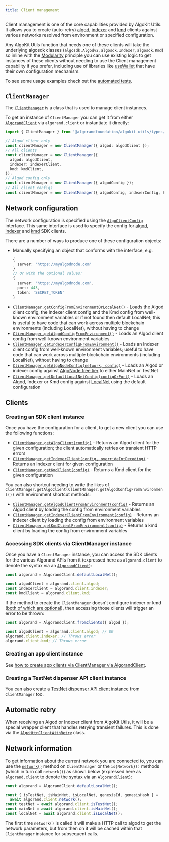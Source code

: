 ```yaml
---
title: Client management
---
```


Client management is one of the core capabilities provided by AlgoKit Utils. It allows you to create (auto-retry) [algod](https://dev.algorand.co/reference/rest-apis/algod), [indexer](https://dev.algorand.co/reference/rest-apis/indexer) and [kmd](https://dev.algorand.co/reference/rest-apis/kmd) clients against various networks resolved from environment or specified configuration.

Any AlgoKit Utils function that needs one of these clients will take the underlying algosdk classes (`algosdk.Algodv2`, `algosdk.Indexer`, `algosdk.Kmd`) so inline with the [Modularity](/algokit/utils/typescript/overview/#core-principles) principle you can use existing logic to get instances of these clients without needing to use the Client management capability if you prefer, including use of libraries like [useWallet](https://github.com/TxnLab/use-wallet) that have their own configuration mechanism.

To see some usage examples check out the [automated tests](src/types/client-manager.spec.ts).

## `ClientManager`

The [`ClientManager`](/reference/algokit-utils-ts/api/classes/types_client_managerclientmanager/) is a class that is used to manage client instances.

To get an instance of `ClientManager` you can get it from either [`AlgorandClient`](/algokit/utils/typescript/algorand-client/) via `algorand.client` or instantiate it directly:

```typescript
import { ClientManager } from '@algorandfoundation/algokit-utils/types/client-manager';

// Algod client only
const clientManager = new ClientManager({ algod: algodClient });
// All clients
const clientManager = new ClientManager({
  algod: algodClient,
  indexer: indexerClient,
  kmd: kmdClient,
});
// Algod config only
const clientManager = new ClientManager({ algodConfig });
// All client configs
const clientManager = new ClientManager({ algodConfig, indexerConfig, kmdConfig });
```

## Network configuration

The network configuration is specified using the [`AlgoClientConfig`](/reference/algokit-utils-ts/api/interfaces/types_network_clientalgoclientconfig/) interface. This same interface is used to specify the config for [algod](https://algorand.github.io/js-algorand-sdk/classes/Algodv2.html), [indexer](https://algorand.github.io/js-algorand-sdk/classes/Indexer.html) and [kmd](https://algorand.github.io/js-algorand-sdk/classes/Kmd.html) SDK clients.

There are a number of ways to produce one of these configuration objects:

- Manually specifying an object that conforms with the interface, e.g.
  ```typescript
  {
    server: 'https://myalgodnode.com'
  }
  // Or with the optional values:
  {
    server: 'https://myalgodnode.com',
    port: 443,
    token: 'SECRET_TOKEN'
  }
  ```
- [`ClientManager.getConfigFromEnvironmentOrLocalNet()`](/reference/algokit-utils-ts/api/classes/types_client_managerclientmanager/#getconfigfromenvironmentorlocalnet) - Loads the Algod client config, the Indexer client config and the Kmd config from well-known environment variables or if not found then default LocalNet; this is useful to have code that can work across multiple blockchain environments (including LocalNet), without having to change
- [`ClientManager.getAlgodConfigFromEnvironment()`](/reference/algokit-utils-ts/api/classes/types_client_managerclientmanager/#getalgodconfigfromenvironment) - Loads an Algod client config from well-known environment variables
- [`ClientManager.getIndexerConfigFromEnvironment()`](/reference/algokit-utils-ts/api/classes/types_client_managerclientmanager/#getindexerconfigfromenvironment) - Loads an Indexer client config from well-known environment variables; useful to have code that can work across multiple blockchain environments (including LocalNet), without having to change
- [`ClientManager.getAlgoNodeConfig(network, config)`](/reference/algokit-utils-ts/api/classes/types_client_managerclientmanager/#getalgonodeconfig) - Loads an Algod or indexer config against [AlgoNode free tier](https://nodely.io/docs/free/start) to either MainNet or TestNet
- [`ClientManager.getDefaultLocalNetConfig(configOrPort)`](/reference/algokit-utils-ts/api/classes/types_client_managerclientmanager/#getdefaultlocalnetconfig) - Loads an Algod, Indexer or Kmd config against [LocalNet](https://github.com/algorandfoundation/algokit-cli/blob/main/docs/features/localnet.md) using the default configuration

## Clients

### Creating an SDK client instance

Once you have the configuration for a client, to get a new client you can use the following functions:

- [`ClientManager.getAlgoClient(config)`](/reference/algokit-utils-ts/api/classes/types_client_managerclientmanager/#getalgoclient) - Returns an Algod client for the given configuration; the client automatically retries on transient HTTP errors
- [`ClientManager.getIndexerClient(config, overrideIntDecoding)`](/reference/algokit-utils-ts/api/classes/types_client_managerclientmanager/#getindexerclient) - Returns an Indexer client for given configuration
- [`ClientManager.getKmdClient(config)`](/reference/algokit-utils-ts/api/classes/types_client_managerclientmanager/#getkmdclient) - Returns a Kmd client for the given configuration

You can also shortcut needing to write the likes of `ClientManager.getAlgoClient(ClientManager.getAlgodConfigFromEnvironment())` with environment shortcut methods:

- [`ClientManager.getAlgodClientFromEnvironment(config)`](/reference/algokit-utils-ts/api/classes/types_client_managerclientmanager/#getalgodclientfromenvironment) - Returns an Algod client by loading the config from environment variables
- [`ClientManager.getIndexerClientFromEnvironment(config)`](/reference/algokit-utils-ts/api/classes/types_client_managerclientmanager/#getindexerclientfromenvironment) - Returns an indexer client by loading the config from environment variables
- [`ClientManager.getKmdClientFromEnvironment(config)`](/reference/algokit-utils-ts/api/classes/types_client_managerclientmanager/#getkmdclientfromenvironment) - Returns a kmd client by loading the config from environment variables

### Accessing SDK clients via ClientManager instance

Once you have a `ClientManager` instance, you can access the SDK clients for the various Algorand APIs from it (expressed here as `algorand.client` to denote the syntax via an [`AlgorandClient`](/algokit/utils/typescript/algorand-client/)):

```typescript
const algorand = AlgorandClient.defaultLocalNet();

const algodClient = algorand.client.algod;
const indexerClient = algorand.client.indexer;
const kmdClient = algorand.client.kmd;
```

If the method to create the `ClientManager` doesn't configure indexer or kmd ([both of which are optional](#client-management)), then accessing those clients will trigger an error to be thrown:

```typescript
const algorand = AlgorandClient.fromClients({ algod });

const algodClient = algorand.client.algod; // OK
algorand.client.indexer; // Throws error
algorand.client.kmd; // Throws error
```

### Creating an app client instance

See [how to create app clients via ClientManager via AlgorandClient](/algokit/utils/typescript/app-client/#via-algorandclient).

### Creating a TestNet dispenser API client instance

You can also create a [TestNet dispenser API client instance](/algokit/utils/typescript/dispenser-client/#creating-a-dispenser-client) from `ClientManager` too.

## Automatic retry

When receiving an Algod or Indexer client from AlgoKit Utils, it will be a special wrapper client that handles retrying transient failures. This is done via the [`AlgoHttpClientWithRetry`](/reference/algokit-utils-ts/api/classes/types_algo_http_client_with_retryalgohttpclientwithretry/) class.

## Network information

To get information about the current network you are connected to, you can use the [`network()`](/reference/algokit-utils-ts/api/classes/types_client_managerclientmanager/#network) method on `ClientManager` or the `is{Network}()` methods (which in turn call `network()`) as shown below (expressed here as `algorand.client` to denote the syntax via an [`AlgorandClient`](/algokit/utils/typescript/algorand-client/)):

```typescript
const algorand = AlgorandClient.defaultLocalNet();

const { isTestNet, isMainNet, isLocalNet, genesisId, genesisHash } =
  await algorand.client.network();
const testNet = await algorand.client.isTestNet();
const mainNet = await algorand.client.isMainNet();
const localNet = await algorand.client.isLocalNet();
```

The first time `network()` is called it will make a HTTP call to algod to get the network parameters, but from then on it will be cached within that `ClientManager` instance for subsequent calls.
